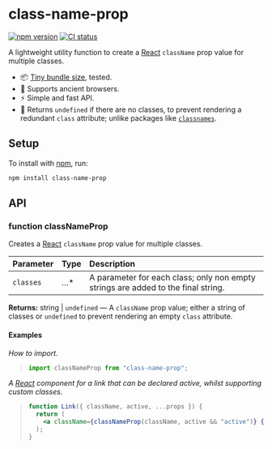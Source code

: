 # class-name-prop

[![npm version](https://badgen.net/npm/v/class-name-prop)](https://npm.im/class-name-prop) [![CI status](https://github.com/jaydenseric/class-name-prop/workflows/CI/badge.svg)](https://github.com/jaydenseric/class-name-prop/actions)

A lightweight utility function to create a [React](https://reactjs.org) `className` prop value for multiple classes.

- 📦 [Tiny bundle size](https://bundlephobia.com/result?p=class-name-prop), tested.
- 💪 Supports ancient browsers.
- ⚡️ Simple and fast API.
- 🧠 Returns `undefined` if there are no classes, to prevent rendering a redundant `class` attribute; unlike packages like [`classnames`](https://github.com/JedWatson/classnames).

## Setup

To install with [npm](https://npmjs.com/get-npm), run:

```sh
npm install class-name-prop
```

## API

### function classNameProp

Creates a [React](https://reactjs.org) `className` prop value for multiple classes.

| Parameter | Type | Description |
| :-- | :-- | :-- |
| `classes` | …\* | A parameter for each class; only non empty strings are added to the final string. |

**Returns:** string | `undefined` — A `className` prop value; either a string of classes or `undefined` to prevent rendering an empty `class` attribute.

#### Examples

_How to import._

> ```js
> import classNameProp from "class-name-prop";
> ```

_A [React](https://reactjs.org) component for a link that can be declared active, whilst supporting custom classes._

> ```jsx
> function Link({ className, active, ...props }) {
>   return (
>     <a className={classNameProp(className, active && "active")} {...props} />
>   );
> }
> ```

